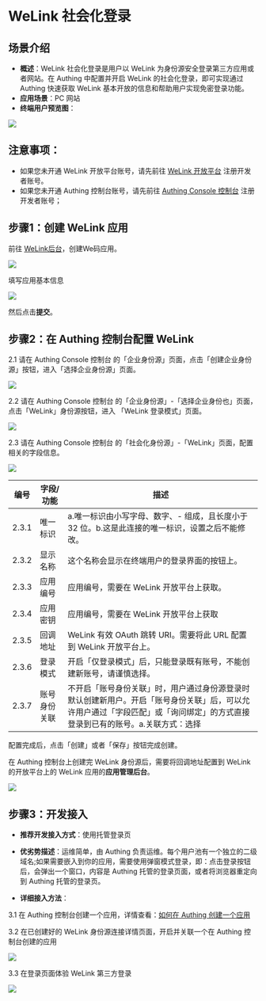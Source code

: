 # WeLink 社会化登录

<LastUpdated/>

## 场景介绍

- **概述**：WeLink 社会化登录是用户以 WeLink 为身份源安全登录第三方应用或者网站。在 Authing 中配置并开启 WeLink 的社会化登录，即可实现通过 Authing 快速获取 WeLink 基本开放的信息和帮助用户实现免密登录功能。
- **应用场景**：PC 网站
- **终端用户预览图**：

<img src="./images/overview.png" >

## 注意事项：

- 如果您未开通 WeLink 开放平台账号，请先前往 [WeLink 开放平台](https://open.welink.huaweicloud.com/wecode-site/index.html#/home) 注册开发者账号。
- 如果您未开通 Authing 控制台账号，请先前往 [Authing Console 控制台](https://authing.cn/) 注册开发者账号；

## 步骤1：创建 WeLink 应用

前往 [WeLink后台](https://open.welink.huaweicloud.com/wecode-site/index.html#/wecode/guide/guide)，创建We码应用。

<img src="./images/create-app.png" >

填写应用基本信息

<img src="./images/create-app-02.png" >


然后点击**提交**。

## 步骤2：在 Authing 控制台配置 WeLink

2.1 请在 Authing Console 控制台 的「企业身份源」页面，点击「创建企业身份源」按钮，进入「选择企业身份源」页面。

<img src="./images/add-enterprise.png" >

2.2 请在 Authing Console 控制台 的「企业身份源」-「选择企业身份也」页面，点击「WeLink」身份源按钮，进入 「WeLink 登录模式」页面。

<img src="./images/add-enterprise-02.png" >

2.3 请在 Authing Console 控制台 的「社会化身份源」-「WeLink」页面，配置相关的字段信息。

<img src="./images/add-enterprise-03.png" >

| 编号  | 字段/功能    | 描述                                                         |
| ----- | ------------ | ------------------------------------------------------------ |
| 2.3.1 | 唯一标识     | a.唯一标识由小写字母、数字、- 组成，且长度小于 32 位。b.这是此连接的唯一标识，设置之后不能修改。 |
| 2.3.2 | 显示名称     | 这个名称会显示在终端用户的登录界面的按钮上。                 |
| 2.3.3 | 应用编号     | 应用编号，需要在 WeLink 开放平台上获取。                  |
| 2.3.4 | 应用密钥     | 应用编号，需要在 WeLink 开放平台上获取                    |
| 2.3.5 | 回调地址     | WeLink 有效 OAuth 跳转 URI。需要将此 URL 配置到 WeLink 开放平台上。 |
| 2.3.6 | 登录模式     | 开启「仅登录模式」后，只能登录既有账号，不能创建新账号，请谨慎选择。 |
| 2.3.7 | 账号身份关联 | 不开启「账号身份关联」时，用户通过身份源登录时默认创建新用户。开启「账号身份关联」后，可以允许用户通过「字段匹配」或「询问绑定」的方式直接登录到已有的账号。a.关联方式：选择 |

配置完成后，点击「创建」或者「保存」按钮完成创建。

在 Authing 控制台上创建完 WeLink 身份源后，需要将回调地址配置到 WeLink 的开放平台上的 WeLink 应用的**应用管理后台**。

<img src="./images/add-enterprise-04.png" >


## 步骤3：开发接入

- **推荐开发接入方式**：使用托管登录页

- **优劣势描述**：运维简单，由 Authing 负责运维。每个用户池有一个独立的二级域名;如果需要嵌入到你的应用，需要使用弹窗模式登录，即：点击登录按钮后，会弹出一个窗口，内容是 Authing 托管的登录页面，或者将浏览器重定向到 Authing 托管的登录页。

- **详细接入方法**：

3.1 在 Authing 控制台创建一个应用，详情查看：[如何在 Authing 创建一个应用](https://docs.authing.cn/v2/guides/app/create-app.html)

3.2 在已创建好的 WeLink 身份源连接详情页面，开启并关联一个在 Authing 控制台创建的应用

<img src="./images/bind.png" >

3.3 在登录页面体验 WeLink 第三方登录

<img src="./images/login.png" >
